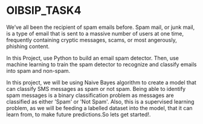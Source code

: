 # OIBSIP_TASK4

We’ve all been the recipient of spam emails before. Spam mail, or junk mail, is a type of email that is sent to a massive number of users at one time, frequently containing cryptic messages, scams, or most angerously, phishing content.

In this Project, use Python to build an email spam detector. Then, use machine learning to train the spam detector to recognize and classify emails into spam and non-spam. 

In this project, we will be using Naive Bayes algorithm to create a model that can classify SMS messages as spam or not spam. Being able to identify spam messages is a binary classification problem as messages are classified as either 'Spam' or 'Not Spam'. Also, this is a supervised learning problem, as we will be feeding a labelled dataset into the model, that it can learn from, to make future predictions.So lets get started!.
